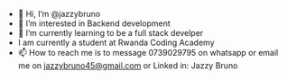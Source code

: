 - 👋 Hi, I’m @jazzybruno
- 👀 I’m interested in Backend development
- 🌱 I’m currently learning to be a full stack develper
-    I am currently a student at Rwanda Coding Academy
- 📫 How to reach me is to message 0739029795  on whatsapp
                          or email me on jazzybruno45@gmail.com
                          or Linked in: Jazzy Bruno


